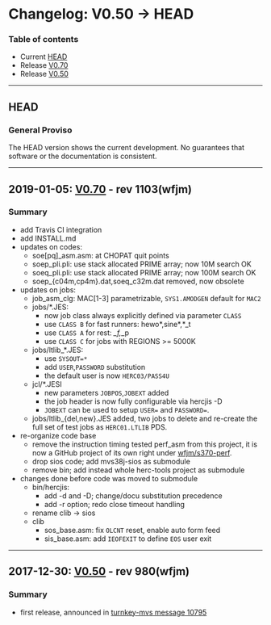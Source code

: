 # Changelog: V0.50 -> HEAD

### Table of contents
- Current [HEAD](#user-content-head)
- Release [V0.70](#user-content-V0.70)
- Release [V0.50](#user-content-V0.50)

<!-- --------------------------------------------------------------------- -->
---
## <a id="head">HEAD</a>
### General Proviso
The HEAD version shows the current development. No guarantees that software or
the documentation is consistent.

<!-- --------------------------------------------------------------------- -->
---
## <a id="V0.70">2019-01-05: [V0.70](https://github.com/wfjm/mvs38j-langtest/releases/tag/V0.70) - rev 1103(wfjm)</a>

### Summary

- add Travis CI integration
- add INSTALL.md
- updates on codes:
  - soe[pq]_asm.asm: at CHOPAT quit points
  - soep_pli.pli: use stack allocated PRIME array; now 10M search OK
  - soeq_pli.pli: use stack allocated PRIME array; now 100M search OK
  - soep_{c04m,cp4m}.dat,soeq_c32m.dat removed, now obsolete
- updates on jobs:
  - job_asm_clg: MAC[1-3] parametrizable, `SYS1.AMODGEN` default for `MAC2`
  - jobs/*.JES:
    - now job class always explicitly defined via parameter `CLASS`
    - use `CLASS B` for fast runners: hewo*,sine*,*_t
    - use `CLASS A` for rest: *_f,*_p
    - use `CLASS C` for jobs with REGIONS >= 5000K
  - jobs/ltlib_*.JES:
    - use `SYSOUT=*`
    - add `USER`,`PASSWORD` substitution
    - the default user is now `HERC03/PASS4U`
  - jcl/*.JESI
    - new parameters `JOBPOS`,`JOBEXT` added
    - the job header is now fully configurable via hercjis -D
    - `JOBEXT` can be used to setup `USER=` and `PASSWORD=`.
  - jobs/ltlib_{del,new}.JES added, two jobs to delete and re-create the full
    set of test jobs as `HERC01.LTLIB` PDS.
- re-organize code base
  - remove the instruction timing tested perf_asm from this project, it is now a
    GitHub project of its own right under
    [wfjm/s370-perf](https://github.com/wfjm/s370-perf).
  - drop sios code; add mvs38j-sios as submodule
  - remove bin; add instead whole herc-tools project as submodule
- changes done before code was moved to submodule
  - bin/hercjis:
    - add -d and -D; change/docu substitution precedence
    - add -r option; redo close timeout handling
  - rename clib -> sios
  - clib
    - sos_base.asm: fix `OLCNT` reset, enable auto form feed
    - sis_base.asm: add `IEOFEXIT` to define `EOS` user exit

<!-- --------------------------------------------------------------------- -->
---
## <a id="V0.50">2017-12-30: [V0.50](https://github.com/wfjm/mvs38j-langtest/releases/tag/V0.50) - rev 980(wfjm)</a>

### Summary
- first release, announced in [turnkey-mvs message 10795](https://groups.yahoo.com/neo/groups/turnkey-mvs/conversations/messages/10795)
